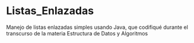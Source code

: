 # Listas_Enlazadas
Manejo de listas enlazadas simples usando Java, que codifiqué durante el transcurso de la materia Estructura de Datos y Algoritmos
